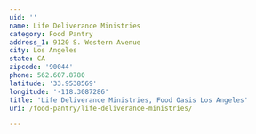 ```yaml
---
uid: ''
name: Life Deliverance Ministries
category: Food Pantry
address_1: 9120 S. Western Avenue
city: Los Angeles
state: CA
zipcode: '90044'
phone: 562.607.8780
latitude: '33.9538569'
longitude: '-118.3087286'
title: 'Life Deliverance Ministries, Food Oasis Los Angeles'
uri: /food-pantry/life-deliverance-ministries/

---
```

